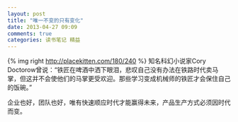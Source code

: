 ```yaml
---
layout: post
title: "唯一不变的只有变化"
date: 2013-04-27 09:09
comments: true
categories: 读书笔记 精益
---
```

{% img right http://placekitten.com/180/240 %}
知名科幻小说家Cory Doctorow曾说：“铁匠在啤酒中洒下眼泪，悲叹自己没有办法在铁路时代卖马掌，但这并不会使他们的马掌更受欢迎。那些学习变成机械师的铁匠才会保住自己的饭碗。” 

企业也好，团队也好，唯有快速顺应时代才能赢得未来，产品生产方式必须因时代而变。


